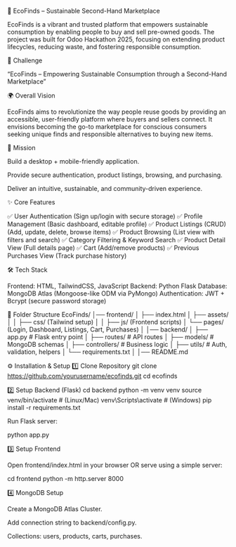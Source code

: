 🌱 EcoFinds – Sustainable Second-Hand Marketplace

EcoFinds is a vibrant and trusted platform that empowers sustainable consumption by enabling people to buy and sell pre-owned goods.
The project was built for Odoo Hackathon 2025, focusing on extending product lifecycles, reducing waste, and fostering responsible consumption.

🚀 Challenge

“EcoFinds – Empowering Sustainable Consumption through a Second-Hand Marketplace”

🌍 Overall Vision

EcoFinds aims to revolutionize the way people reuse goods by providing an accessible, user-friendly platform where buyers and sellers connect. It envisions becoming the go-to marketplace for conscious consumers seeking unique finds and responsible alternatives to buying new items.

🎯 Mission

Build a desktop + mobile-friendly application.

Provide secure authentication, product listings, browsing, and purchasing.

Deliver an intuitive, sustainable, and community-driven experience.

✨ Core Features

✅ User Authentication (Sign up/login with secure storage)
✅ Profile Management (Basic dashboard, editable profile)
✅ Product Listings (CRUD) (Add, update, delete, browse items)
✅ Product Browsing (List view with filters and search)
✅ Category Filtering & Keyword Search
✅ Product Detail View (Full details page)
✅ Cart (Add/remove products)
✅ Previous Purchases View (Track purchase history)

🛠️ Tech Stack

Frontend: HTML, TailwindCSS, JavaScript
Backend: Python Flask
Database: MongoDB Atlas (Mongoose-like ODM via PyMongo)
Authentication: JWT + Bcrypt (secure password storage)

📂 Folder Structure
EcoFinds/
│── frontend/
│   ├── index.html
│   ├── assets/
│   │   ├── css/ (Tailwind setup)
│   │   ├── js/  (Frontend scripts)
│   └── pages/   (Login, Dashboard, Listings, Cart, Purchases)
│
│── backend/
│   ├── app.py            # Flask entry point
│   ├── routes/           # API routes
│   ├── models/           # MongoDB schemas
│   ├── controllers/      # Business logic
│   ├── utils/            # Auth, validation, helpers
│   └── requirements.txt
│
│── README.md

⚙️ Installation & Setup
1️⃣ Clone Repository
git clone https://github.com/yourusername/ecofinds.git
cd ecofinds

2️⃣ Setup Backend (Flask)
cd backend
python -m venv venv
source venv/bin/activate   # (Linux/Mac)
venv\Scripts\activate      # (Windows)
pip install -r requirements.txt


Run Flask server:

python app.py

3️⃣ Setup Frontend

Open frontend/index.html in your browser OR serve using a simple server:

cd frontend
python -m http.server 8000

4️⃣ MongoDB Setup

Create a MongoDB Atlas Cluster.

Add connection string to backend/config.py.

Collections: users, products, carts, purchases.
